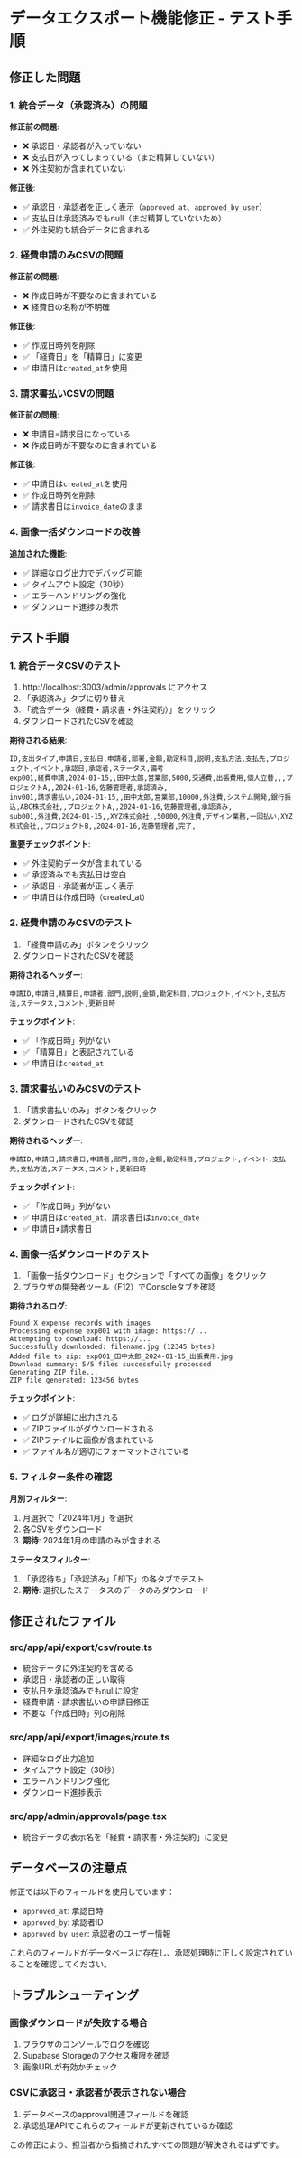 # データエクスポート機能修正 - テスト手順

## 修正した問題

### 1. 統合データ（承認済み）の問題
**修正前の問題**:
- ❌ 承認日・承認者が入っていない  
- ❌ 支払日が入ってしまっている（まだ精算していない）
- ❌ 外注契約が含まれていない

**修正後**:
- ✅ 承認日・承認者を正しく表示（`approved_at`、`approved_by_user`）
- ✅ 支払日は承認済みでもnull（まだ精算していないため）
- ✅ 外注契約も統合データに含まれる

### 2. 経費申請のみCSVの問題
**修正前の問題**:
- ❌ 作成日時が不要なのに含まれている
- ❌ 経費日の名称が不明確

**修正後**:
- ✅ 作成日時列を削除
- ✅ 「経費日」を「精算日」に変更
- ✅ 申請日は`created_at`を使用

### 3. 請求書払いCSVの問題
**修正前の問題**:
- ❌ 申請日=請求日になっている
- ❌ 作成日時が不要なのに含まれている

**修正後**:
- ✅ 申請日は`created_at`を使用
- ✅ 作成日時列を削除
- ✅ 請求書日は`invoice_date`のまま

### 4. 画像一括ダウンロードの改善
**追加された機能**:
- ✅ 詳細なログ出力でデバッグ可能
- ✅ タイムアウト設定（30秒）
- ✅ エラーハンドリングの強化
- ✅ ダウンロード進捗の表示

## テスト手順

### 1. 統合データCSVのテスト
1. http://localhost:3003/admin/approvals にアクセス
2. 「承認済み」タブに切り替え
3. 「統合データ（経費・請求書・外注契約）」をクリック
4. ダウンロードされたCSVを確認

**期待される結果**:
```csv
ID,支出タイプ,申請日,支払日,申請者,部署,金額,勘定科目,説明,支払方法,支払先,プロジェクト,イベント,承認日,承認者,ステータス,備考
exp001,経費申請,2024-01-15,,田中太郎,営業部,5000,交通費,出張費用,個人立替,,,プロジェクトA,,2024-01-16,佐藤管理者,承認済み,
inv001,請求書払い,2024-01-15,,田中太郎,営業部,10000,外注費,システム開発,銀行振込,ABC株式会社,,プロジェクトA,,2024-01-16,佐藤管理者,承認済み,
sub001,外注費,2024-01-15,,XYZ株式会社,,50000,外注費,デザイン業務,一回払い,XYZ株式会社,,プロジェクトB,,2024-01-16,佐藤管理者,完了,
```

**重要チェックポイント**:
- ✅ 外注契約データが含まれている
- ✅ 承認済みでも支払日は空白
- ✅ 承認日・承認者が正しく表示
- ✅ 申請日は作成日時（created_at）

### 2. 経費申請のみCSVのテスト  
1. 「経費申請のみ」ボタンをクリック
2. ダウンロードされたCSVを確認

**期待されるヘッダー**:
```csv
申請ID,申請日,精算日,申請者,部門,説明,金額,勘定科目,プロジェクト,イベント,支払方法,ステータス,コメント,更新日時
```

**チェックポイント**:
- ✅ 「作成日時」列がない
- ✅ 「精算日」と表記されている
- ✅ 申請日は`created_at`

### 3. 請求書払いのみCSVのテスト
1. 「請求書払いのみ」ボタンをクリック  
2. ダウンロードされたCSVを確認

**期待されるヘッダー**:
```csv
申請ID,申請日,請求書日,申請者,部門,目的,金額,勘定科目,プロジェクト,イベント,支払先,支払方法,ステータス,コメント,更新日時
```

**チェックポイント**:
- ✅ 「作成日時」列がない
- ✅ 申請日は`created_at`、請求書日は`invoice_date`
- ✅ 申請日≠請求書日

### 4. 画像一括ダウンロードのテスト
1. 「画像一括ダウンロード」セクションで「すべての画像」をクリック
2. ブラウザの開発者ツール（F12）でConsoleタブを確認

**期待されるログ**:
```
Found X expense records with images
Processing expense exp001 with image: https://...
Attempting to download: https://...
Successfully downloaded: filename.jpg (12345 bytes)
Added file to zip: exp001_田中太郎_2024-01-15_出張費用.jpg
Download summary: 5/5 files successfully processed
Generating ZIP file...
ZIP file generated: 123456 bytes
```

**チェックポイント**:
- ✅ ログが詳細に出力される
- ✅ ZIPファイルがダウンロードされる
- ✅ ZIPファイルに画像が含まれている
- ✅ ファイル名が適切にフォーマットされている

### 5. フィルター条件の確認
**月別フィルター**:
1. 月選択で「2024年1月」を選択
2. 各CSVをダウンロード
3. **期待**: 2024年1月の申請のみが含まれる

**ステータスフィルター**:
1. 「承認待ち」「承認済み」「却下」の各タブでテスト
2. **期待**: 選択したステータスのデータのみダウンロード

## 修正されたファイル

### src/app/api/export/csv/route.ts
- 統合データに外注契約を含める
- 承認日・承認者の正しい取得
- 支払日を承認済みでもnullに設定
- 経費申請・請求書払いの申請日修正
- 不要な「作成日時」列の削除

### src/app/api/export/images/route.ts  
- 詳細なログ出力追加
- タイムアウト設定（30秒）
- エラーハンドリング強化
- ダウンロード進捗表示

### src/app/admin/approvals/page.tsx
- 統合データの表示名を「経費・請求書・外注契約」に変更

## データベースの注意点

修正では以下のフィールドを使用しています：
- `approved_at`: 承認日時
- `approved_by`: 承認者ID  
- `approved_by_user`: 承認者のユーザー情報

これらのフィールドがデータベースに存在し、承認処理時に正しく設定されていることを確認してください。

## トラブルシューティング

### 画像ダウンロードが失敗する場合
1. ブラウザのコンソールでログを確認
2. Supabase Storageのアクセス権限を確認  
3. 画像URLが有効かチェック

### CSVに承認日・承認者が表示されない場合
1. データベースのapproval関連フィールドを確認
2. 承認処理APIでこれらのフィールドが更新されているか確認

この修正により、担当者から指摘されたすべての問題が解決されるはずです。